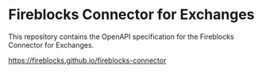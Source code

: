 # Fireblocks Connector for Exchanges

This repository contains the OpenAPI specification for the Fireblocks Connector for Exchanges.

https://fireblocks.github.io/fireblocks-connector